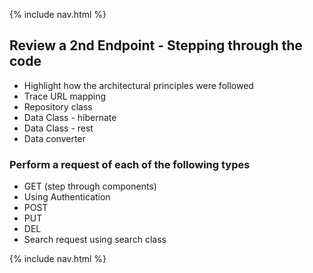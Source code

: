 {% include nav.html %}

## Review a 2nd Endpoint - Stepping through the code
- Highlight how the architectural principles were followed
- Trace URL mapping
- Repository class
- Data Class - hibernate
- Data Class - rest
- Data converter

### Perform a request of each of the following types
- GET (step through components)
- Using Authentication
- POST
- PUT
- DEL
- Search request using search class

{% include nav.html %}


